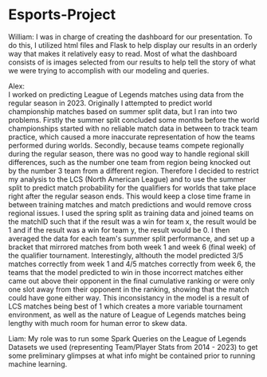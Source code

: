 # Esports-Project
William: 
I was in charge of creating the dashboard for our presentation. To do this, I utilized html files and Flask to help display our results in an orderly way that makes it relatively easy to read. Most of what the dashboard consists of is images selected from our results to help tell the story of what we were trying to accomplish with our modeling and queries. 

Alex:  
I worked on predicting League of Legends matches using data from the regular season in 2023. Originally I attempted to predict world championship matches based on summer split data, but I ran into two problems. Firstly the summer split concluded some months before the world championships started with no reliable match data in between to track team practice, which caused a more inaccurate representation of how the teams performed during worlds. Secondly, because teams compete regionally during the regular season, there was no good way to handle regional skill differences, such as the number one team from region being knocked out by the number 3 team from a different region. Therefore I decided to restrict my analysis to the LCS (North American League) and to use the summer split to predict match probability for  the qualifiers for worlds that take place right after the regular season ends. This would keep a close time frame in between training matches and match predictions and would remove cross regional issues. I used the spring split as training data and joined teams on the matchID such that if the result was a win for team x, the result would be 1 and if the result was a win for team y, the result would be 0. I then averaged the data for each team's summer split performance, and set up a bracket that mirrored matches from both week 1 and week 6 (final week) of the qualifier tournament. Interestingly, althouth the model predicted 3/5 matches correctly from week 1 and 4/5 matches correctly from week 6, the teams that the model predicted to win in those incorrect matches either came out above their opponent in the final cumulative ranking or were only one slot away from their opponent in the ranking, showing that the match could have gone either way. This inconsistancy in the model is a result of LCS matches being best of 1 which creates a more variable tournament environment, as well as the nature of League of Legends matches being lengthy with much room for human error to skew data.

Liam:
My role was to run some Spark Queries on the League of Legends Datasets we used (representing Team/Player Stats from 2014 - 2023) to get some preliminary glimpses at what info might be contained prior to running machine learning. 
